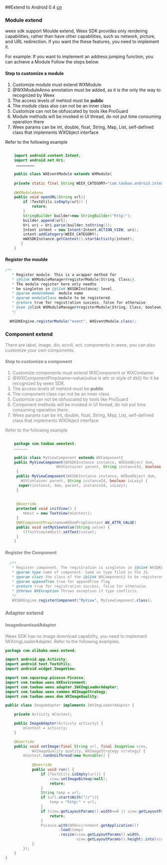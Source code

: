 ##Extend to Android
<span class="weex-version">0.4</span>
<a href="https://github.com/weexteam/article/issues/27"  class="weex-translate">cn</a>
 
### Module extend
weex sdk support Moulde extend,
Weex SDK provides only rendering capabilities, rather than have other capabilities, such as network, picture, and URL redirection. If you want the these features, you need to implement it.  

For example: If you want to implement an address jumping function, you can achieve a Module Follow the steps below. 
#### Step to customize a module 
1. Customize module must extend WXModule  
2. @WXModuleAnno annotation must be added, as it is the only the way to recognized by Weex  
3. The access levels of mehtod must be **public**  
4. The module class also can not be an inner class  
5. Customize can not be obfuscated by tools like ProGuard
6. Module methods will be invoked in UI thread, do not put time consuming operation there
7. Weex params can be int, double, float, String, Map, List, self-defined class that implements WXObject interface

Refer to the following example 

```java
      
    import android.content.Intent;
    import android.net.Uri;
     ……………………

    public class WXEventModule extends WXModule{
	
	private static final String WEEX_CATEGORY="com.taobao.android.intent.category.WEEX";
	
	@WXModuleAnno
	public void openURL(String url){
		if (TextUtils.isEmpty(url)) {
			return;
		}
		StringBuilder builder=new StringBuilder("http:");
		builder.append(url);
		Uri uri = Uri.parse(builder.toString());
        Intent intent = new Intent(Intent.ACTION_VIEW, uri);
		intent.addCategory(WEEX_CATEGORY);
        mWXSDKInstance.getContext().startActivity(intent);
	   }
    }

```

#### Register the moulde

```java
/**
   * Register module. This is a wrapper method for
   * {@link WXModuleManager#registerModule(String, Class)}. 
   * The module register here only needto
   * be singleton in {@link WXSDKInstance} level.
   * @param moduleName  module name
   * @param moduleClass module to be registered.
   * @return true for registration success, false for otherwise.
   * @see {@link WXModuleManager#registerModule(String, Class, boolean)}
   */
  
  WXSDKEngine.registerModule("event", WXEventModule.class);

```


### Component extend
<font color="gray">
There are label, image, div, scroll, ect. components in weex, you can also customize your own components.  

#### Step to customize a component

1. Customize components must extend WXComponent or WXContainer  
2. @WXComponentProp(name=value(value is attr or style of dsl)) for it be recognized by weex SDK.
3. The access levels of mehtod must be **public**
4. The component class can not be an inner class  
5. Customize can not be obfuscated by tools like ProGuard  
6. Component methods will be invoked in UI thread, do not put time consuming operation there.  
7. Weex params can be int, double, float, String, Map, List, self-defined class that implements WXObject interface 


Refer to the following example 

```java

	package com.taobao.weextest;
    ………………
	
	public class MyViewComponent extends WXComponent{ 
	public MyViewComponent(WXSDKInstance instance, WXDomObject dom,
	                   WXVContainer parent, String instanceId, boolean isLazy) 
	 { 
	 public MyViewComponent(WXSDKInstance instance, WXDomObject dom,
	   WXVContainer parent, String instanceId, boolean isLazy) {
	  super(instance, dom, parent, instanceId, isLazy);
	 }
	 
	 
	 @Override
	 protected void initView() {
	    mHost = new TextView(mContext);
	 }
	 @WXComponentProp(name=WXDomPropConstant.WX_ATTR_VALUE)
	 public void setMyViewValue(String value) {
	    ((TextView)mHost).setText(value);
	 }
	}


```
 
#### Register the Component


```java
  /**
   * Register component. The registration is singleton in {@link WXSDKEngine} level
   * @param type name of component. Same as type filed in the JS.
   * @param clazz the class of the {@link WXComponent} to be registered.
   * @param appendTree true for appendTree flag
   * @return true for registration success, false for otherwise.
   * @throws WXException Throws exception if type conflicts.
   */   
   WXSDKEngine.registerComponent("MyView", MyViewComponent.class);
```

### Adapter extend

#### ImagedownloadAdapter
<font color="gray">
Weex SDK has no image download capability, you need to implement IWXImgLoaderAdapter. Refer to the following examples.

```java
package com.alibaba.weex.extend;

import android.app.Activity;
import android.text.TextUtils;
import android.widget.ImageView;

import com.squareup.picasso.Picasso;
import com.taobao.weex.WXEnvironment;
import com.taobao.weex.adapter.IWXImgLoaderAdapter;
import com.taobao.weex.common.WXImageStrategy;
import com.taobao.weex.dom.WXImageQuality;

public class ImageAdapter implements IWXImgLoaderAdapter {

	private Activity mContext;

	public ImageAdapter(Activity activity) {
		mContext = activity;
	}

	@Override
	public void setImage(final String url, final ImageView view,
			WXImageQuality quality, WXImageStrategy strategy) {
		mContext.runOnUiThread(new Runnable() {
			
			@Override
			public void run() {
				if (TextUtils.isEmpty(url)) {
					view.setImageBitmap(null);
					return;
				}
				String temp = url;
				if (url.startsWith("//")){
					temp = "http:" + url;
				}
				if (view.getLayoutParams().width<=0 || view.getLayoutParams().height<=0) {
					return;
				}
				Picasso.with(WXEnvironment.getApplication())
						.load(temp)
						.resize(view.getLayoutParams().width,
								view.getLayoutParams().height).into(view);
			}
		});
	}
}

```
